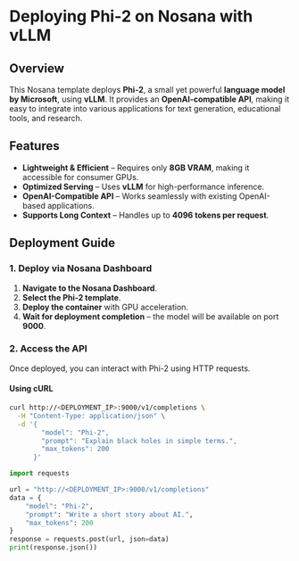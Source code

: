 # Deploying Phi-2 on Nosana with vLLM

## Overview
This Nosana template deploys **Phi-2**, a small yet powerful **language model by Microsoft**, using **vLLM**. It provides an **OpenAI-compatible API**, making it easy to integrate into various applications for text generation, educational tools, and research.

## Features
- **Lightweight & Efficient** – Requires only **8GB VRAM**, making it accessible for consumer GPUs.
- **Optimized Serving** – Uses **vLLM** for high-performance inference.
- **OpenAI-Compatible API** – Works seamlessly with existing OpenAI-based applications.
- **Supports Long Context** – Handles up to **4096 tokens per request**.

## Deployment Guide

### **1. Deploy via Nosana Dashboard**
1. **Navigate to the Nosana Dashboard**.
2. **Select the Phi-2 template**.
3. **Deploy the container** with GPU acceleration.
4. **Wait for deployment completion** – the model will be available on port **9000**.

### **2. Access the API**
Once deployed, you can interact with Phi-2 using HTTP requests.

#### **Using cURL**
```bash
curl http://<DEPLOYMENT_IP>:9000/v1/completions \
  -H "Content-Type: application/json" \
  -d '{
        "model": "Phi-2",
        "prompt": "Explain black holes in simple terms.",
        "max_tokens": 200
      }'
```

```python 
import requests

url = "http://<DEPLOYMENT_IP>:9000/v1/completions"
data = {
    "model": "Phi-2",
    "prompt": "Write a short story about AI.",
    "max_tokens": 200
}
response = requests.post(url, json=data)
print(response.json())
```